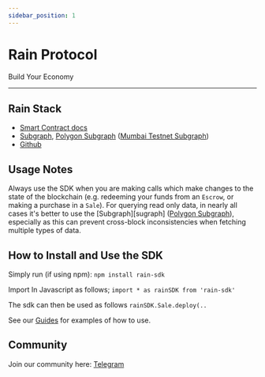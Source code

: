```yaml
---
sidebar_position: 1
---
```


# Rain Protocol

Build Your Economy

---

## Rain Stack

* [Smart Contract docs][smart-contracts]
* [Subgraph][subgraph], [Polygon Subgraph][polygon-subgraph] ([Mumbai Testnet Subgraph][mumbai-subgraph])
* [Github][github]

## Usage Notes

Always use the SDK when you are making calls which make changes to the state of the blockchain (e.g. redeeming your funds from an `Escrow`, or making a purchase in a `Sale`). For querying read only data, in nearly all cases it's better to use the [Subgraph][sugraph] ([Polygon Subgraph][polygon-subgraph]), especially as this can prevent cross-block inconsistencies when fetching multiple types of data.


## How to Install and Use the SDK

Simply run (if using npm):
`npm install rain-sdk`

Import In Javascript as follows; `import * as rainSDK from 'rain-sdk'`

The sdk can then be used as follows `rainSDK.Sale.deploy(..`

See our [Guides][guides] for examples of how to use.


## Community

Join our community here: [Telegram][telegram]


[smart-contracts]: /1.0.1/developer-tools/smart-contracts/claim/EmissionsERC20

[//]: # (todo add this to environment variables)
[subgraph]: https://thegraph.com/hosted-service/subgraph/beehive-innovation/rain-protocol
[polygon-subgraph]: https://thegraph.com/hosted-service/subgraph/beehive-innovation/rain-protocol-v2-polygon
[mumbai-subgraph]: https://thegraph.com/hosted-service/subgraph/beehive-innovation/rain-protocol-v2-mumbai
[github]: https://github.com/beehive-innovation/rain-protocol
[guides]: /1.0.1/guides/Getting%20Started/using-the-rain-sdk-to-deploy-your-first-rain-contract
[telegram]: https://t.me/+w4mJbCT6IfI2YTU0